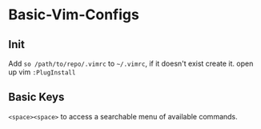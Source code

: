# Basic-Vim-Configs


## Init
Add `so /path/to/repo/.vimrc` to `~/.vimrc`, if it doesn't exist create it.
open up vim
`:PlugInstall`

## Basic Keys
`<space><space>` to access a searchable menu of available commands.

